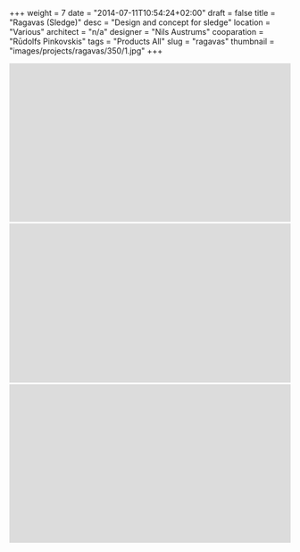 +++
weight = 7
date = "2014-07-11T10:54:24+02:00"
draft = false
title = "Ragavas (Sledge)"
desc = "Design and concept for sledge"
location = "Various"
architect = "n/a"
designer = "Nils Austrums"
cooparation = "Rūdolfs Pinkovskis"
tags    = "Products All"
slug = "ragavas"
thumbnail = "images/projects/ragavas/350/1.jpg"
+++

<img src="../../images/placeholder.png" alt="ragavas"  data-sizes="auto" data-src="../../images/projects/ragavas/1100/1.jpg" data-srcset="../../images/projects/ragavas/350/1.jpg 350w, ../../images/projects/ragavas/700/1.jpg 700w, ../../images/projects/ragavas/1100/1.jpg 1100w" class="lazyload" />

<img src="../../images/placeholder.png" alt="ragavas"  data-sizes="auto" data-src="../../images/projects/ragavas/1100/6.jpg" data-srcset="../../images/projects/ragavas/350/2.jpg 350w, ../../images/projects/ragavas/700/2.jpg 700w, ../../images/projects/ragavas/1100/2.jpg 1100w" class="lazyload" />

<img src="../../images/placeholder.png" alt="ragavas"  data-sizes="auto" data-src="../../images/projects/ragavas/1100/3.jpg" data-srcset="../../images/projects/ragavas/350/3.jpg 350w, ../../images/projects/ragavas/700/3.jpg 700w, ../../images/projects/ragavas/1100/3.jpg 1100w" class="lazyload" />

